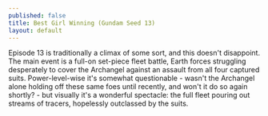 ```yaml
---
published: false
title: Best Girl Winning (Gundam Seed 13)
layout: default
---
```


Episode 13 is traditionally a climax of some sort, and this doesn't disappoint. The main event is a full-on set-piece fleet battle, Earth forces struggling desperately to cover the Archangel against an assault from all four captured suits. Power-level-wise it's somewhat questionable - wasn't the Archangel alone holding off these same foes until recently, and won't it do so again shortly? - but visually it's a wonderful spectacle: the full fleet pouring out streams of tracers, hopelessly outclassed by the suits.